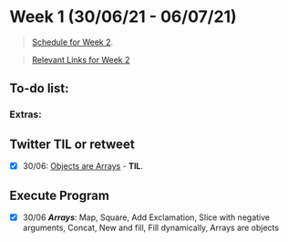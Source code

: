 # Week 1 (30/06/21 - 06/07/21)

> [Schedule for Week 2](https://learn.foundersandcoders.com/course/syllabus/pre-apprenticeship-1/schedule/).

> [Relevant Links for Week 2](https://mjow1999.github.io/FAC-Links/)

## To-do list:


### Extras:


## Twitter TIL or retweet
- [x] 30/06: [Objects are Arrays](https://twitter.com/michWills99/status/1410252523768889344?s=20) - __TIL__.


## Execute Program

- [x] 30/06 ___Arrays___: Map, Square, Add Exclamation, Slice with negative arguments, Concat, New and fill, Fill dynamically, Arrays are objects


